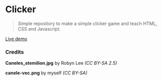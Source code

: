 # Clicker
> Simple repository to make a simple clicker game and teach HTML, CSS and Javascript.


[Live demo](https://tym17.github.io/CanneleClicker/)


### Credits
**Caneles_stemilion.jpg** by Robyn Lee *(CC BY-SA 2.5)*

**canele-vec.png** by myself *(CC BY-SA)*
